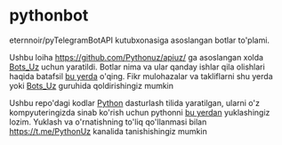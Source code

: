 # pythonbot
eternnoir/pyTelegramBotAPI kutubxonasiga asoslangan botlar to'plami.

Ushbu loiha https://github.com/Pythonuz/apiuz/ ga asoslangan xolda [Bots_Uz](https://t.me/bots_uz) uchun yaratildi.
Botlar nima va ular qanday ishlar qila olishlari haqida batafsil [bu yerda](https://core.telegram.org/bots) o'qing.
Fikr mulohazalar va takliflarni shu yerda yoki [Bots_Uz](https://t.me/bots_uz) guruhida qoldirishingiz mumkin 

Ushbu repo'dagi kodlar [Python](https://python.org) dasturlash tilida yaratilgan, ularni o'z kompyuteringizda sinab ko'rish uchun pythonni [bu yerdan](https://python.org/download) yuklashingiz lozim. Yuklash va o'rnatishning to'liq qo'llanmasi bilan https://t.me/PythonUz kanalida tanishishingiz mumkin
